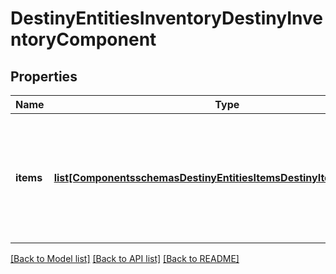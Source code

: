 # DestinyEntitiesInventoryDestinyInventoryComponent

## Properties
Name | Type | Description | Notes
------------ | ------------- | ------------- | -------------
**items** | [**list[ComponentsschemasDestinyEntitiesItemsDestinyItemComponent]**](ComponentsschemasDestinyEntitiesItemsDestinyItemComponent.md) | The items in this inventory.  If you care to bucket them, use the item&#39;s bucketHash property to groupthem. | [optional] 

[[Back to Model list]](../README.md#documentation-for-models) [[Back to API list]](../README.md#documentation-for-api-endpoints) [[Back to README]](../README.md)


